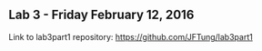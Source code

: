## Lab 3 - Friday February 12, 2016

Link to lab3part1 repository:  https://github.com/JFTung/lab3part1


